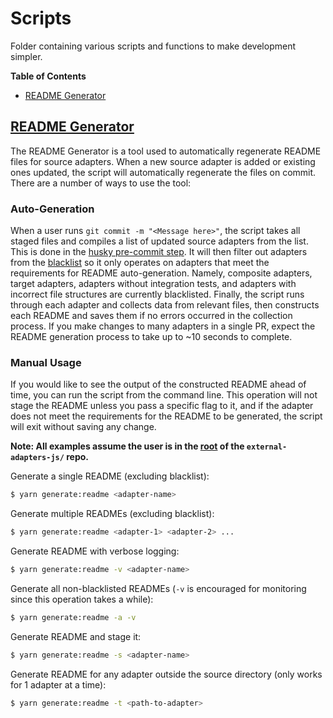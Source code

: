 # Scripts

Folder containing various scripts and functions to make development simpler.

**Table of Contents**

- [README Generator](#Readme-Generator)

## [README Generator](./src/generate-readme)

The README Generator is a tool used to automatically regenerate README files for source adapters. When a new source adapter is added or existing ones updated, the script will automatically regenerate the files on commit. There are a number of ways to use the tool:

### Auto-Generation

When a user runs `git commit -m "<Message here>"`, the script takes all staged files and compiles a list of updated source adapters from the list. This is done in the [husky pre-commit step](../../.husky/pre-commit). It will then filter out adapters from the [blacklist](./src/generate-readme/readme-blacklist.json) so it only operates on adapters that meet the requirements for README auto-generation. Namely, composite adapters, target adapters, adapters without integration tests, and adapters with incorrect file structures are currently blacklisted. Finally, the script runs through each adapter and collects data from relevant files, then constructs each README and saves them if no errors occurred in the collection process. If you make changes to many adapters in a single PR, expect the README generation process to take up to ~10 seconds to complete.

### Manual Usage

If you would like to see the output of the constructed README ahead of time, you can run the script from the command line. This operation will not stage the README unless you pass a specific flag to it, and if the adapter does not meet the requirements for the README to be generated, the script will exit without saving any change.

**Note: All examples assume the user is in the [root](../../) of the `external-adapters-js/` repo.**

Generate a single README (excluding blacklist):

```bash
$ yarn generate:readme <adapter-name>
```

Generate multiple READMEs (excluding blacklist):

```bash
$ yarn generate:readme <adapter-1> <adapter-2> ...
```

Generate README with verbose logging:

```bash
$ yarn generate:readme -v <adapter-name>
```

Generate all non-blacklisted READMEs (`-v` is encouraged for monitoring since this operation takes a while):

```bash
$ yarn generate:readme -a -v
```

Generate README and stage it:

```bash
$ yarn generate:readme -s <adapter-name>
```

Generate README for any adapter outside the source directory (only works for 1 adapter at a time):

```bash
$ yarn generate:readme -t <path-to-adapter>
```
